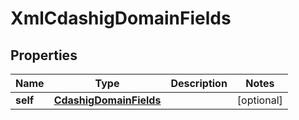 

# XmlCdashigDomainFields


## Properties

| Name | Type | Description | Notes |
|------------ | ------------- | ------------- | -------------|
|**self** | [**CdashigDomainFields**](CdashigDomainFields.md) |  |  [optional] |



